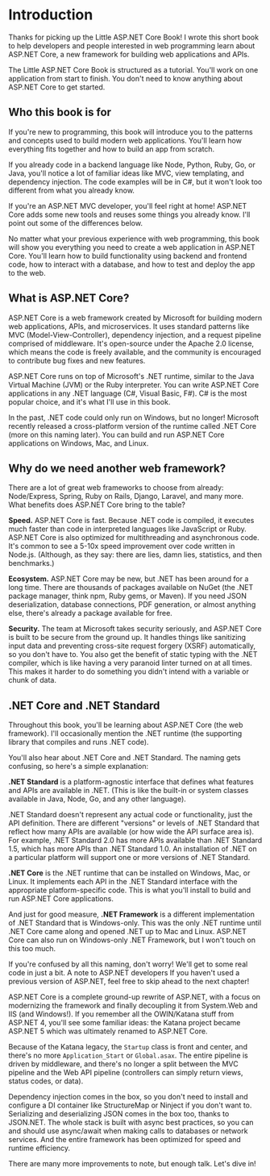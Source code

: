 # Introduction
Thanks for picking up the Little ASP.NET Core Book! I wrote this short book to help developers and people interested in web programming learn about ASP.NET Core, a new framework for building web applications and APIs.

The Little ASP.NET Core Book is structured as a tutorial. You'll work on one application from start to finish. You don't need to know anything about ASP.NET Core to get started.

## Who this book is for
If you're new to programming, this book will introduce you to the patterns and concepts used to build modern web applications. You'll learn how everything fits together and how to build an app from scratch.

If you already code in a backend language like Node, Python, Ruby, Go, or Java, you'll notice a lot of familiar ideas like MVC, view templating, and dependency injection. The code examples will be in C#, but it won't look too different from what you already know.

If you're an ASP.NET MVC developer, you'll feel right at home! ASP.NET Core adds some new tools and reuses some things you already know. I'll point out some of the differences below.

No matter what your previous experience with web programming, this book will show you everything you need to create a web application in ASP.NET Core. You'll learn how to build functionality using backend and frontend code, how to interact with a database, and how to test and deploy the app to the web.
## What is ASP.NET Core?
ASP.NET Core is a web framework created by Microsoft for building modern web applications, APIs, and microservices. It uses standard patterns like MVC (Model-View-Controller), dependency injection, and a request pipeline comprised of middleware. It's open-source under the Apache 2.0 license, which means the code is freely available, and the community is encouraged to contribute bug fixes and new features.

ASP.NET Core runs on top of Microsoft's .NET runtime, similar to the Java Virtual Machine (JVM) or the Ruby interpreter. You can write ASP.NET Core applications in any .NET language (C#, Visual Basic, F#). C# is the most popular choice, and it's what I'll use in this book.

In the past, .NET code could only run on Windows, but no longer! Microsoft recently released a cross-platform version of the runtime called .NET Core (more on this naming later). You can build and run ASP.NET Core applications on Windows, Mac, and Linux.

## Why do we need another web framework?
There are a lot of great web frameworks to choose from already: Node/Express, Spring, Ruby on Rails, Django, Laravel, and many more. What benefits does ASP.NET Core bring to the table?

**Speed.** ASP.NET Core is fast. Because .NET code is compiled, it executes much faster than code in interpreted languages like JavaScript or Ruby. ASP.NET Core is also optimized for multithreading and asynchronous code. It's common to see a 5-10x speed improvement over code written in Node.js. (Although, as they say: there are lies, damn lies, statistics, and then benchmarks.)


**Ecosystem.** ASP.NET Core may be new, but .NET has been around for a long time. There are thousands of packages available on NuGet (the .NET package manager, think npm, Ruby gems, or Maven). If you need JSON deserialization, database connections, PDF generation, or almost anything else, there's already a package available for free.


**Security.** The team at Microsoft takes security seriously, and ASP.NET Core is built to be secure from the ground up. It handles things like sanitizing input data and preventing cross-site request forgery (XSRF) automatically, so you don't have to. You also get the benefit of static typing with the .NET compiler, which is like having a very paranoid linter turned on at all times. This makes it harder to do something you didn't intend with a variable or chunk of data.
## .NET Core and .NET Standard
Throughout this book, you'll be learning about ASP.NET Core (the web framework). I'll occasionally mention the .NET runtime (the supporting library that compiles and runs .NET code).

You'll also hear about .NET Core and .NET Standard. The naming gets confusing, so here's a simple explanation:

**.NET Standard** is a platform-agnostic interface that defines what features and APIs are available in .NET. (This is like the built-in or system classes available in Java, Node, Go, and any other language).

.NET Standard doesn't represent any actual code or functionality, just the API definition. There are different "versions" or levels of .NET Standard that reflect how many APIs are available (or how wide the API surface area is). For example, .NET Standard 2.0 has more APIs available than .NET Standard 1.5, which has more APIs than .NET Standard 1.0. An installation of .NET on a particular platform will support one or more versions of .NET Standard.

**.NET Core** is the .NET runtime that can be installed on Windows, Mac, or Linux. It implements each API in the .NET Standard interface with the appropriate platform-specific code. This is what you'll install to build and run ASP.NET Core applications.

And just for good measure, **.NET Framework** is a different implementation of .NET Standard that is Windows-only. This was the only .NET runtime until .NET Core came along and opened .NET up to Mac and Linux. ASP.NET Core can also run on Windows-only .NET Framework, but I won't touch on this too much. 

If you're confused by all this naming, don't worry! We'll get to some real code in just a bit.
A note to ASP.NET developers
If you haven't used a previous version of ASP.NET, feel free to skip ahead to the next chapter!

ASP.NET Core is a complete ground-up rewrite of ASP.NET, with a focus on modernizing the framework and finally decoupling it from System.Web and IIS (and Windows!). If you remember all the OWIN/Katana stuff from ASP.NET 4, you'll see some familiar ideas: the Katana project became ASP.NET 5 which was ultimately renamed to ASP.NET Core.

Because of the Katana legacy, the `Startup` class is front and center, and there's no more `Application_Start` or `Global.asax`. The entire pipeline is driven by middleware, and there's no longer a split between the MVC pipeline and the Web API pipeline (controllers can simply return views, status codes, or data).

Dependency injection comes in the box, so you don't need to install and configure a DI container like StructureMap or Ninject if you don't want to. Serializing and deserializing JSON comes in the box too, thanks to JSON.NET. The whole stack is built with async best practices, so you can and should use async/await when making calls to databases or network services. And the entire framework has been optimized for speed and runtime efficiency.

There are many more improvements to note, but enough talk. Let's dive in!
